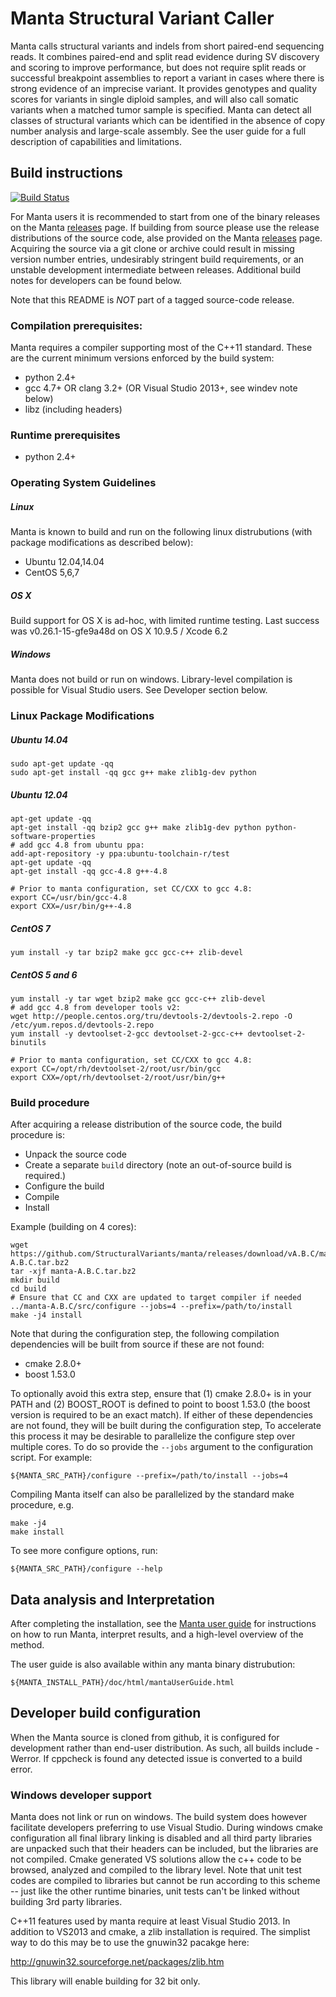 Manta Structural Variant Caller
===============================

Manta calls structural variants and indels from short paired-end
sequencing reads. It combines paired-end and split read evidence during SV
discovery and scoring to improve performance, but does not require split reads
or successful breakpoint assemblies to report a variant in cases where there is
strong evidence of an imprecise variant. It provides genotypes and quality
scores for variants in single diploid samples, and will also call somatic
variants when a matched tumor sample is specified. Manta can detect all classes
of structural variants which can be identified in the absence of copy number
analysis and large-scale assembly. See the user guide for a full description of
capabilities and limitations.

Build instructions
------------------

[![Build Status](https://travis-ci.org/sequencing/manta.svg?branch=master)](https://travis-ci.org/sequencing/manta)

For Manta users it is recommended to start from one of the binary releases
on the Manta [releases] page. If building from source please
use the release distributions of the source code, alse provided on the Manta
[releases] page. Acquiring the source via a git clone or archive could result
in missing version number entries, undesirably stringent build requirements,
or an unstable development intermediate between releases. Additional build
notes for developers can be found below.

Note that this README is _NOT_ part of a tagged source-code release.

[releases]:https://github.com/StructuralVariants/manta/releases

### Compilation prerequisites:

Manta requires a compiler supporting most of the C++11 standard. These are the
current minimum versions enforced by the build system:

* python 2.4+
* gcc 4.7+ OR clang 3.2+ (OR Visual Studio 2013+, see windev note below)
* libz (including headers)

### Runtime prerequisites

* python 2.4+

### Operating System Guidelines

##### Linux 

Manta is known to build and run on the following linux distrubutions
(with package modifications as described below):

- Ubuntu 12.04,14.04
- CentOS 5,6,7

##### OS X

Build support for OS X is ad-hoc, with limited runtime testing.
Last success was v0.26.1-15-gfe9a48d on OS X 10.9.5 / Xcode 6.2

##### Windows

Manta does not build or run on windows. Library-level compilation is
possible for Visual Studio users. See Developer section below.

### Linux Package Modifications

##### Ubuntu 14.04

    sudo apt-get update -qq
    sudo apt-get install -qq gcc g++ make zlib1g-dev python

##### Ubuntu 12.04

    apt-get update -qq
    apt-get install -qq bzip2 gcc g++ make zlib1g-dev python python-software-properties
    # add gcc 4.8 from ubuntu ppa:
    add-apt-repository -y ppa:ubuntu-toolchain-r/test
    apt-get update -qq
    apt-get install -qq gcc-4.8 g++-4.8

    # Prior to manta configuration, set CC/CXX to gcc 4.8:
    export CC=/usr/bin/gcc-4.8
    export CXX=/usr/bin/g++-4.8

##### CentOS 7

    yum install -y tar bzip2 make gcc gcc-c++ zlib-devel

##### CentOS 5 and 6

    yum install -y tar wget bzip2 make gcc gcc-c++ zlib-devel
    # add gcc 4.8 from developer tools v2:
    wget http://people.centos.org/tru/devtools-2/devtools-2.repo -O /etc/yum.repos.d/devtools-2.repo
    yum install -y devtoolset-2-gcc devtoolset-2-gcc-c++ devtoolset-2-binutils

    # Prior to manta configuration, set CC/CXX to gcc 4.8:
    export CC=/opt/rh/devtoolset-2/root/usr/bin/gcc
    export CXX=/opt/rh/devtoolset-2/root/usr/bin/g++

### Build procedure

After acquiring a release distribution of the source code, the build procedure is:

* Unpack the source code
* Create a separate `build` directory (note an out-of-source build is
  required.)
* Configure the build
* Compile
* Install

Example (building on 4 cores):

    wget https://github.com/StructuralVariants/manta/releases/download/vA.B.C/manta-A.B.C.tar.bz2
    tar -xjf manta-A.B.C.tar.bz2
    mkdir build
    cd build
    # Ensure that CC and CXX are updated to target compiler if needed 
    ../manta-A.B.C/src/configure --jobs=4 --prefix=/path/to/install
    make -j4 install

Note that during the configuration step, the following compilation
dependencies will be built from source if these are not found:

* cmake 2.8.0+
* boost 1.53.0

To optionally avoid this extra step, ensure that (1) cmake 2.8.0+ is in your PATH and (2)
BOOST\_ROOT is defined to point to boost 1.53.0 (the boost version is required to
be an exact match). If either of these dependencies are not found, they will be
built during the configuration step, To accelerate this process it may be
desirable to parallelize the configure step over multiple cores. To do so
provide the `--jobs` argument to the configuration script. For example:

    ${MANTA_SRC_PATH}/configure --prefix=/path/to/install --jobs=4

Compiling Manta itself can also be parallelized by the standard make procedure, e.g.

    make -j4
    make install

To see more configure options, run:

    ${MANTA_SRC_PATH}/configure --help


Data analysis and Interpretation
--------------------------------

After completing the installation, see the [Manta user guide](src/markdown/mantaUserGuide.md) for instructions on
how to run Manta, interpret results, and a high-level overview of the method.

The user guide is also available within any manta binary distrubution: 

    ${MANTA_INSTALL_PATH}/doc/html/mantaUserGuide.html


Developer build configuration
-----------------------------

When the Manta source is cloned from github, it is configured for development
rather than end-user distribution. As such, all builds include -Werror. If
cppcheck is found any detected issue is converted to a build error.


### Windows developer support

Manta does not link or run on windows. The build system does however
facilitate developers preferring to use Visual Studio. During
windows cmake configuration all final library linking is disabled and all
third party libraries are unpacked such that their headers can be
included, but the libraries are not compiled. Cmake generated VS solutions allow
the c++ code to be browsed, analyzed and compiled to the library level.
Note that unit test codes are compiled to libraries but cannot be run
according to this scheme -- just like the other runtime binaries, unit tests
can't be linked without building 3rd party libraries.

C++11 features used by manta require at least Visual Studio
2013. In addition to VS2013 and cmake, a zlib installation is required. The
simplist way to do this may be to use the gnuwin32 pacakge here:

http://gnuwin32.sourceforge.net/packages/zlib.htm

This library will enable building for 32 bit only.

